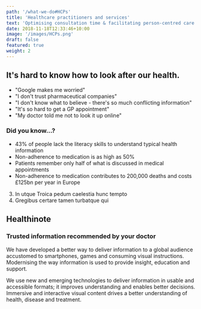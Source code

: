 ```yaml
---
path: '/what-we-do#HCPs'
title: 'Healthcare practitioners and services'
text: 'Optimising consultation time & facilitating person-centred care'
date: 2018-11-18T12:33:46+10:00
image: '/images/HCPs.png'
draft: false
featured: true
weight: 2
---
```


## It's hard to know how to look after our health.

- "Google makes me worried"
- "I don't trust pharmaceutical companies"
- "I don't know what to believe - there's so much conflicting information"
- "It's so hard to get a GP appointment"
- "My doctor told me not to look it up online"

### Did you know...?

- 43% of people lack the literacy skills to understand typical health information
- Non-adherence to medication is as high as 50%
- Patients remember only half of what is discussed in medical appointments
- Non-adherence to medication contributes to 200,000 deaths and costs £125bn per year in Europe
3. In utque Troica pedum caelestia hunc tempto
4. Gregibus certare tamen turbatque qui

## Healthinote
### Trusted information recommended by your doctor

We have developed a better way to deliver information to a global audience accustomed to smartphones, games and consuming visual instructions.
Modernising the way information is used to provide insight, education and support.
 
We use new and emerging technologies to deliver information in usable and accessible formats; it improves understanding and enables better decisions.
Immersive and interactive visual content drives a better understanding of health, disease and treatment.
